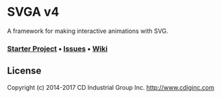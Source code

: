 # SVGA v4
A framework for making interactive animations with SVG.

### [Starter Project](https://github.com/cdig/svga-starter) • [Issues](https://github.com/cdig/svga/issues) • [Wiki](https://github.com/cdig/svga/wiki)

## License
Copyright (c) 2014-2017 CD Industrial Group Inc. http://www.cdiginc.com
